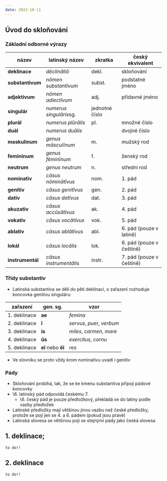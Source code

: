 ```yaml
---
date: 2022-10-11
---
```


## Úvod do skloňování
### Základní odborné výrazy
| název            | latinský název          | zkratka        | český ekvivalent         |
| ---------------- | ----------------------- | -------------- | ------------------------ |
| **deklinace**    | *dēclinātiō*            | dekl.          | skloňování               |
| **substantivum** | *nōmen substantīvum*    | subst.         | podstatné jméno          |
| **adjektivum**   | *nōmen adiectīvum*      | adj.           | přídavné jméno           |
| **singulár**     | *numerus singulāris*sg. | jednotné číslo |                          |
| **plurál**       | *numerus plūrālis*      | pl.            | množné číslo             |
| **duál**         | *numerus duālis*        |                | dvojné číslo             |
| **maskulinum**   | *genus māsculīnum*      | m.             | mužský rod               |
| **femininum**    | *genus fēminīnum*       | f.             | ženský rod               |
| **neutrum**      | *genus neutrum*         | n.             | střední rod              |
| **nominativ**    | *cāsus nōminātīvus*     | nom.           | 1. pád                   |
| **genitiv**      | *cāsus genitīvus*       | gen.           | 2. pád                   |
| **dativ**        | *cāsus datīvus*         | dat.           | 3. pád                   |
| **akuzativ**     | *cāsus accūsātīvus*     | ak.            | 4. pád                   |
| **vokativ**      | *cāsus vocātīvus*       | vok.           | 5. pád                   |
| **ablativ**      | *cāsus ablātīvus*       | abl.           | 6. pád (pouze v latině)  |
| **lokál**        | *cāsus locālis*         | lok.           | 6. pád (pouze v češtině) |
| **instrumentál** | *cāsus instrumentālis*  | instr.         | 7. pád (pouze v češtině) |

### Třídy substantiv
- Latinská substantiva se dělí do pěti deklinací, o zařazení rozhoduje koncovka genitivu singuláru:

| zařazení     |  gen. sg.          | vzor                       |
| ------------ | ------------------ | -------------------------- |
| 1. deklinace | **ae**             | *femina*                   |
| 2. deklinace | **ī**              | *servus*, *puer*, *verbum* |
| 3. deklinace | **is**             | *miles*, *carmen*, *mare*  |
| 4. deklinace | **ūs**             | *exercitus*, *cornu*       |
| 5. deklinace | **eī** nebo **ēī** | *res*                      |

- Ve slovníku se proto vždy krom nominativu uvadí i genitiv

### Pády
- Skloňování probíhá, tak, že se ke kmenu substantiva připojí pádové koncovky
- \6. latinský pád odpovídá českému 7.
    - \6. český pád je pouze předložkový, překládá se do latiny podle vazby předložek
- Latinské předložky mají většinou jinou vazbu než české předložky, protože se pojí jen se 4. a 6. pádem (pokud jsou pravé)
- Latinská slovesa se většinou pojí se stejnými pády jako česká slovesa 

## 1. deklinace;
`to do!!`

## 2. deklinace
`to do!!`
